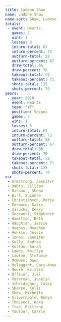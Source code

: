 ```yaml
---
title: Ladene Shaw
name: Ladene Shaw
name-sort: Shaw, Ladene
totals:
 - event: Hearts
   games: 7
   wins: 1
   losses: 6
   inturn-total: 67
   inturn-percent: 73
   outturn-total: 58
   outturn-percent: 67
   draw-total: 66
   draw-percent: 70
   takeout-total: 59
   takeout-percent: 71
   shots-total: 125
   shots-percent: 70
years:
 - year: 2019
   event: Hearts
   team: "YT"
   position: Second
   games: 7
   wins: 1
   losses: 6
   inturn-total: 67
   inturn-percent: 73
   outturn-total: 58
   outturn-percent: 67
   draw-total: 66
   draw-percent: 70
   takeout-total: 59
   takeout-percent: 71
   shots-total: 125
   shots-percent: 70
vs:
 - Armstrong, Jennifer
 - Babin, Jillian
 - Barbour, Shona
 - Birt, Suzanne
 - Christianson, Marie
 - Forward, Katie
 - Galusha, Kerry
 - Guzzwell, Stephanie
 - Hamilton, Beth
 - Haughian, Jessie
 - Hughes, Meaghan
 - Hunkin, Jessie
 - Jones, Jennifer
 - Kelly, Andrea
 - Koltun, Sarah
 - Lawes, Kaitlyn
 - Lawton, Stefanie
 - McEwen, Dawn
 - McTaggart, Cary-Anne
 - Moore, Kristie
 - Officer, Jill
 - Peterman, Jocelyn
 - Scheidegger, Casey
 - Sharpe, Kelli
 - Shea, Michelle
 - Silvernagle, Robyn
 - Thevenot, Kara
 - Tran, Brittany
 - Vautour, Carrie
---
```

